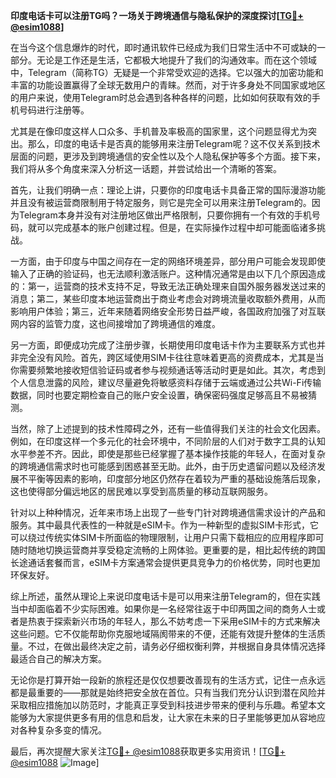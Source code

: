 **印度电话卡可以注册TG吗？一场关于跨境通信与隐私保护的深度探讨[[TG💪+ @esim1088](https://t.me/s/esim1088)]**

在当今这个信息爆炸的时代，即时通讯软件已经成为我们日常生活中不可或缺的一部分。无论是工作还是生活，它都极大地提升了我们的沟通效率。而在这个领域中，Telegram（简称TG）无疑是一个非常受欢迎的选择。它以强大的加密功能和丰富的功能设置赢得了全球无数用户的青睐。然而，对于许多身处不同国家或地区的用户来说，使用Telegram时总会遇到各种各样的问题，比如如何获取有效的手机号码进行注册等。

尤其是在像印度这样人口众多、手机普及率极高的国家里，这个问题显得尤为突出。那么，印度的电话卡是否真的能够用来注册Telegram呢？这不仅关系到技术层面的问题，更涉及到跨境通信的安全性以及个人隐私保护等多个方面。接下来，我们将从多个角度来深入分析这一话题，并尝试给出一个清晰的答案。

首先，让我们明确一点：理论上讲，只要你的印度电话卡具备正常的国际漫游功能并且没有被运营商限制用于特定服务，则它是完全可以用来注册Telegram的。因为Telegram本身并没有对注册地区做出严格限制，只要你拥有一个有效的手机号码，就可以完成基本的账户创建过程。但是，在实际操作过程中却可能面临诸多挑战。

一方面，由于印度与中国之间存在一定的网络环境差异，部分用户可能会发现即使输入了正确的验证码，也无法顺利激活账户。这种情况通常是由以下几个原因造成的：第一，运营商的技术支持不足，导致无法正确处理来自国外服务器发送过来的消息；第二，某些印度本地运营商出于商业考虑会对跨境流量收取额外费用，从而影响用户体验；第三，近年来随着网络安全形势日益严峻，各国政府加强了对互联网内容的监管力度，这也间接增加了跨境通信的难度。

另一方面，即便成功完成了注册步骤，长期使用印度电话卡作为主要联系方式也并非完全没有风险。首先，跨区域使用SIM卡往往意味着更高的资费成本，尤其是当你需要频繁地接收短信验证码或者参与视频通话等活动时更是如此。其次，考虑到个人信息泄露的风险，建议尽量避免将敏感资料存储于云端或通过公共Wi-Fi传输数据，同时也要定期检查自己的账户安全设置，确保密码强度足够高且不易被猜测。

当然，除了上述提到的技术性障碍之外，还有一些值得我们关注的社会文化因素。例如，在印度这样一个多元化的社会环境中，不同阶层的人们对于数字工具的认知水平参差不齐。因此，即使是那些已经掌握了基本操作技能的年轻人，在面对复杂的跨境通信需求时也可能感到困惑甚至无助。此外，由于历史遗留问题以及经济发展不平衡等因素的影响，印度部分地区仍然存在着较为严重的基础设施落后现象，这也使得部分偏远地区的居民难以享受到高质量的移动互联网服务。

针对以上种种情况，近年来市场上出现了一些专门针对跨境通信需求设计的产品和服务。其中最具代表性的一种就是eSIM卡。作为一种新型的虚拟SIM卡形式，它可以绕过传统实体SIM卡所面临的物理限制，让用户只需下载相应的应用程序即可随时随地切换运营商并享受稳定流畅的上网体验。更重要的是，相比起传统的跨国长途通话套餐而言，eSIM卡方案通常会提供更具竞争力的价格优势，同时也更加环保友好。

综上所述，虽然从理论上来说印度电话卡是可以用来注册Telegram的，但在实践当中却面临着不少实际困难。如果你是一名经常往返于中印两国之间的商务人士或者是热衷于探索新兴市场的年轻人，那么不妨考虑一下采用eSIM卡的方式来解决这些问题。它不仅能帮助你克服地域隔阂带来的不便，还能有效提升整体的生活质量。不过，在做出最终决定之前，请务必仔细权衡利弊，并根据自身具体情况选择最适合自己的解决方案。

无论你是打算开始一段新的旅程还是仅仅想要改善现有的生活方式，记住一点永远都是最重要的——那就是始终把安全放在首位。只有当我们充分认识到潜在风险并采取相应措施加以防范时，才能真正享受到科技进步带来的便利与乐趣。希望本文能够为大家提供更多有用的信息和启发，让大家在未来的日子里能够更加从容地应对各种复杂多变的情况。

最后，再次提醒大家关注[TG💪+ @esim1088](https://t.me/s/esim1088)获取更多实用资讯！[[TG💪+ @esim1088](https://t.me/s/esim1088) ![Image](https://i.postimg.cc/4NQfJmqS/Snipaste-2025-05-13-00-14-12.png)]